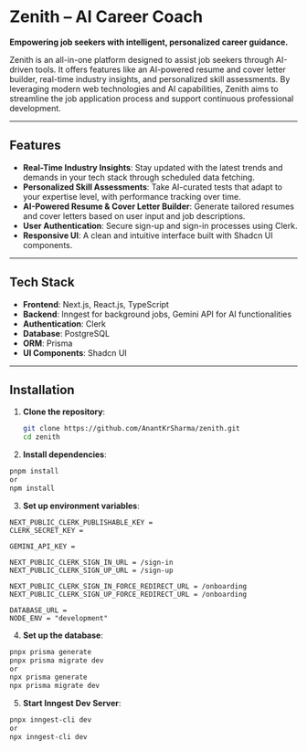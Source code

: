 # Zenith – AI Career Coach

**Empowering job seekers with intelligent, personalized career guidance.**

Zenith is an all-in-one platform designed to assist job seekers through AI-driven tools. It offers features like an AI-powered resume and cover letter builder, real-time industry insights, and personalized skill assessments. By leveraging modern web technologies and AI capabilities, Zenith aims to streamline the job application process and support continuous professional development.

---

## Features

- **Real-Time Industry Insights**: Stay updated with the latest trends and demands in your tech stack through scheduled data fetching.
- **Personalized Skill Assessments**: Take AI-curated tests that adapt to your expertise level, with performance tracking over time.
- **AI-Powered Resume & Cover Letter Builder**: Generate tailored resumes and cover letters based on user input and job descriptions.
- **User Authentication**: Secure sign-up and sign-in processes using Clerk.
- **Responsive UI**: A clean and intuitive interface built with Shadcn UI components.

---

## Tech Stack

- **Frontend**: Next.js, React.js, TypeScript
- **Backend**: Inngest for background jobs, Gemini API for AI functionalities
- **Authentication**: Clerk
- **Database**: PostgreSQL
- **ORM**: Prisma
- **UI Components**: Shadcn UI

---

## Installation

1. **Clone the repository**:

   ```bash
   git clone https://github.com/AnantKrSharma/zenith.git
   cd zenith
   ```
2. **Install dependencies**:

  ```bash
  pnpm install
  or
  npm install
  ```
3. **Set up environment variables**:
  ```
  NEXT_PUBLIC_CLERK_PUBLISHABLE_KEY = 
  CLERK_SECRET_KEY = 
  
  GEMINI_API_KEY = 
  
  NEXT_PUBLIC_CLERK_SIGN_IN_URL = /sign-in
  NEXT_PUBLIC_CLERK_SIGN_UP_URL = /sign-up
  
  NEXT_PUBLIC_CLERK_SIGN_IN_FORCE_REDIRECT_URL = /onboarding
  NEXT_PUBLIC_CLERK_SIGN_UP_FORCE_REDIRECT_URL = /onboarding
  
  DATABASE_URL = 
  NODE_ENV = "development"
```
4. **Set up the database**:
```bash
pnpx prisma generate
pnpx prisma migrate dev
or
npx prisma generate
npx prisma migrate dev
```
5. **Start Inngest Dev Server**:
```bash
pnpx inngest-cli dev
or
npx inngest-cli dev
```
